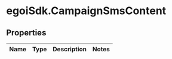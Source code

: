 # egoiSdk.CampaignSmsContent

## Properties
Name | Type | Description | Notes
------------ | ------------- | ------------- | -------------


